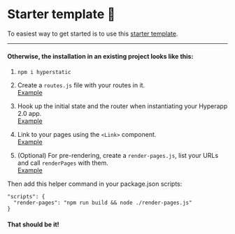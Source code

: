 # Starter template 🚀

To easiest way to get started is to use this [starter template](https://github.com/loteoo/hyperstatic-starter).


---  


#### Otherwise, the installation in an existing project looks like this:  

1. `npm i hyperstatic`

2. Create a `routes.js` file with your routes in it.   
[Example](https://github.com/loteoo/hyperstatic-starter/blob/master/src/app/routes.js)



3. Hook up the initial state and the router when instantiating your Hyperapp 2.0 app.   
[Example](https://github.com/loteoo/hyperstatic-starter/blob/master/src/app.js#L18)  



4. Link to your pages using the `<Link>` component.   
[Example](https://github.com/loteoo/hyperstatic-starter/blob/master/src/app/view.jsx#L15)

5. (Optional) For pre-rendering, create a `render-pages.js`, list your URLs and call `renderPages` with them.   
[Example](https://github.com/loteoo/hyperstatic-starter/blob/master/render-pages.js)

Then add this helper command in your package.json scripts:  

```
"scripts": {
  "render-pages": "npm run build && node ./render-pages.js"
}
```


#### That should be it!
